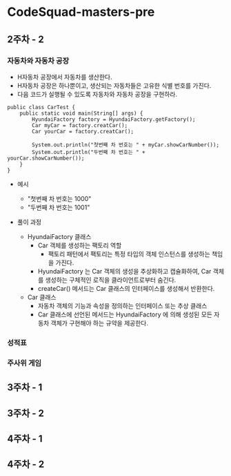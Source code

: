 # CodeSquad-masters-pre

## 2주차 - 2

### 자동차와 자동차 공장

- H자동차 공장에서 자동차를 생산한다.
- H자동차 공장은 하나뿐이고, 생산되는 자동차들은 고유한 식별 번호를 가진다.
- 다음 코드가 실행될 수 있도록 자동차와 자동차 공장을 구현하라.

```
public class CarTest {
    public static void main(String[] args) {
        HyundaiFactory factory = HyundaiFactory.getFactory();
        Car myCar = factory.creatCar();
        Car yourCar = factory.creatCar();
        
        System.out.println("첫번째 차 번호는 " + myCar.showCarNumber());
        System.out.println("두번째 차 번호는 " + yourCar.showCarNumber());
    }
}
```

- 예시
    - "첫번째 차 번호는 1000"
    - "두번째 차 번호는 1001"

- 풀이 과정
  - HyundaiFactory 클래스
    - Car 객체를 생성하는 팩토리 역할 
      - 팩토리 패턴에서 팩토리는 특정 타입의 객체 인스턴스를 생성하는 책임을 가진다.
    - HyundaiFactory 는 Car 객체의 생성을 추상화하고 캡슐화하여, Car 객체를 생성하는 구체적인 로직을 클라이언트로부터 숨긴다.
    - createCar() 메서드는 Car 클래스의 인터페이스를 생성해서 반환한다.
  - Car 클래스
    - 자동차 객체의 기능과 속성을 정의하는 인터페이스 또는 추상 클래스
    - Car 클래스에 선언된 메서드는 HyundaiFactory 에 의해 생성된 모든 자동차 객체가 구현해야 하는 규약을 제공한다.

### 성적표

### 주사위 게임

## 3주차 - 1

## 3주차 - 2

## 4주차 - 1

## 4주차 - 2